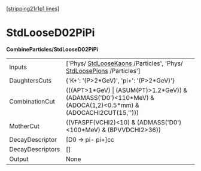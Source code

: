 [[stripping21r1p1 lines]](./stripping21r1p1-commonparticles)

# StdLooseD02PiPi

**CombineParticles/StdLooseD02PiPi**

|                  |                                                                                                                                              |
|------------------|----------------------------------------------------------------------------------------------------------------------------------------------|
| Inputs           | ['Phys/ [StdLooseKaons](./stripping21r1p1-stdloosekaons) /Particles', 'Phys/ [StdLoosePions](./stripping21r1p1-stdloosepions) /Particles'] |
| DaughtersCuts    | {'K+': '(P\>2\*GeV)', 'pi+': '(P\>2\*GeV)'}                                                                                                  |
| CombinationCut   | (((APT\>1\*GeV) \| (ASUM(PT)\>1.2\*GeV)) & (ADAMASS('D0')\<110\*MeV) & (ADOCA(1,2)\<0.5\*mm) & (ADOCACHI2CUT(15,'')))                        |
| MotherCut        | ((VFASPF(VCHI2)\<10) & (ADMASS('D0')\<100\*MeV) & (BPVVDCHI2\>36))                                                                           |
| DecayDescriptor  | [D0 -\> pi- pi+]cc                                                                                                                         |
| DecayDescriptors | []                                                                                                                                         |
| Output           | None                                                                                                                                         |
